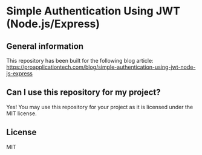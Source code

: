 # Simple Authentication Using JWT (Node.js/Express)

## General information

This repository has been built for the following blog
article: https://proapplicationtech.com/blog/simple-authentication-using-jwt-node-js-express

## Can I use this repository for my project?

Yes! You may use this repository for your project as it is licensed under the MIT license.

## License

MIT